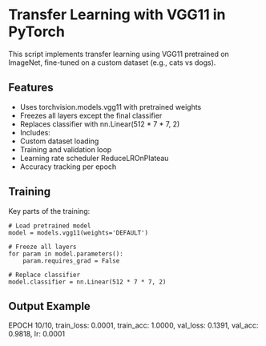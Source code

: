 # Transfer Learning with VGG11 in PyTorch
This script implements transfer learning using VGG11 pretrained on ImageNet, fine-tuned on a custom dataset (e.g., cats vs dogs).

## Features
- Uses torchvision.models.vgg11 with pretrained weights
- Freezes all layers except the final classifier
- Replaces classifier with nn.Linear(512 * 7 * 7, 2)
- Includes:
- Custom dataset loading
- Training and validation loop
- Learning rate scheduler ReduceLROnPlateau
- Accuracy tracking per epoch

## Training
Key parts of the training:
``` text
# Load pretrained model
model = models.vgg11(weights='DEFAULT')

# Freeze all layers
for param in model.parameters():
    param.requires_grad = False

# Replace classifier
model.classifier = nn.Linear(512 * 7 * 7, 2)
```
##  Output Example
EPOCH 10/10, train_loss: 0.0001, train_acc: 1.0000, val_loss: 0.1391, val_acc: 0.9818, lr: 0.0001
